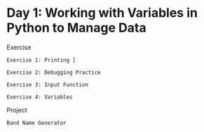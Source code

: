 # Day 1: Working with Variables in Python to Manage Data

Exercise

	Exercise 1: Printing [

	Exercise 2: Debugging Practice

	Exercise 3: Input Function

	Exercise 4: Variables
	
Project
	
	Band Name Generator

